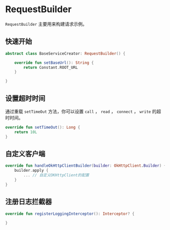 # RequestBuilder

`RequestBuilder` 主要用来构建请求示例。

## 快速开始

```kotlin
abstract class BaseServiceCreator: RequestBuilder() {

    override fun setBaseUrl(): String {
        return Constant.ROOT_URL
    }

}
```

## 设置超时时间

通过重载 `setTimeOut` 方法，你可以设置 `call` ， `read` ， `connect` ， `write` 的超时时间。

```kotlin
override fun setTimeOut(): Long {
    return 10L
}
```

## 自定义客户端

```kotlin
override fun handleOkHttpClientBuilder(builder: OkHttpClient.Builder) {
    builder.apply { 
        ... // 自定义OKHttpClient的配置
    }
}
```

## 注册日志拦截器

```kotlin
override fun registerLoggingInterceptor(): Interceptor? {
    
}
```